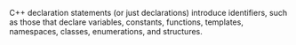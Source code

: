 C++ declaration statements (or just declarations) introduce identifiers, such as those that declare variables, constants, functions, templates, namespaces, classes, enumerations, and structures.
